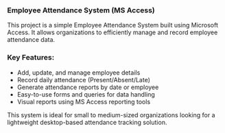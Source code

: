 ### Employee Attendance System (MS Access)
This project is a simple Employee Attendance System built using Microsoft Access. It allows organizations to efficiently manage and record employee attendance data.

### Key Features:
- Add, update, and manage employee details
- Record daily attendance (Present/Absent/Late)
- Generate attendance reports by date or employee
- Easy-to-use forms and queries for data handling
- Visual reports using MS Access reporting tools

This system is ideal for small to medium-sized organizations looking for a lightweight desktop-based attendance tracking solution.
